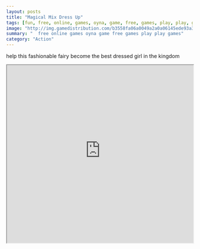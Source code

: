 ```yaml
---
layout: posts
title: "Magical Mix Dress Up"
tags: [fun, free, online, games, oyna, game, free, games, play, play, games]
image: "http://img.gamedistribution.com/b3558fa06a0049a2a0a06145ede93a31.jpg"
summary: "  free online games oyna game free games play play games"
category: "Action"
---
```


help this fashionable fairy become the best dressed girl in the kingdom

<iframe width="100%" height="480px;" src="http://flash.gamedistribution.com?game=b3558fa06a0049a2a0a06145ede93a31"></iframe>